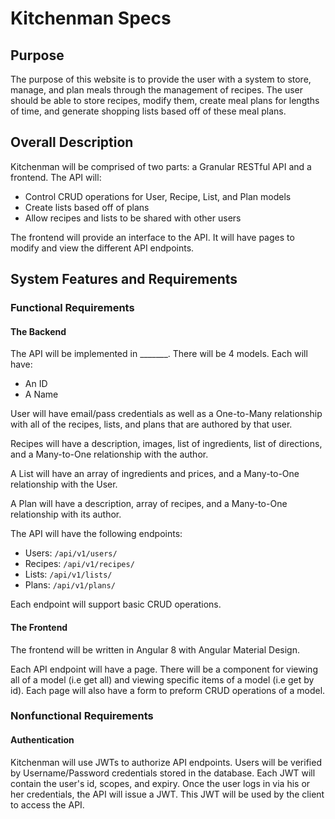 
# Kitchenman Specs

## Purpose
The purpose of this website is to provide the user with a system
to store, manage, and plan meals through the management of recipes.
The user should be able to store recipes, modify them, create meal
plans for lengths of time, and generate shopping lists based off of
these meal plans.

## Overall Description
Kitchenman will be comprised of two parts: a Granular RESTful API and 
a frontend. The API will:
- Control CRUD operations for User, Recipe, List, and Plan models
- Create lists based off of plans
- Allow recipes and lists to be shared with other users

The frontend will provide an interface to the API. It will have pages
to modify and view the different API endpoints.

## System Features and Requirements

### Functional Requirements

#### The Backend
The API will be implemented in _______. 
There will be 4 models. Each will have:
- An ID
- A Name

User will have email/pass credentials as well as a One-to-Many relationship
with all of the recipes, lists, and plans that are authored by that user.

Recipes will have a description, images, list of ingredients, list of directions,
and a Many-to-One relationship with the author.

A List will have an array of ingredients and prices, and a Many-to-One relationship
with the User.

A Plan will have a description, array of recipes, and a Many-to-One relationship with
its author.

The API will have the following endpoints:
- Users: `/api/v1/users/`
- Recipes: `/api/v1/recipes/`
- Lists: `/api/v1/lists/`
- Plans: `/api/v1/plans/`

Each endpoint will support basic CRUD operations.

#### The Frontend
The frontend will be written in Angular 8 with Angular Material Design.

Each API endpoint will have a page. There will be a component for viewing all of a model
(i.e get all) and viewing specific items of a model (i.e get by id). Each page will also
have a form to preform CRUD operations of a model.

### Nonfunctional Requirements

#### Authentication
Kitchenman will use JWTs to authorize API endpoints. Users will be verified by Username/Password
credentials stored in the database. Each JWT will contain the user's id, scopes, and expiry. Once
the user logs in via his or her credentials, the API will issue a JWT. This JWT will be used by
the client to access the API.
